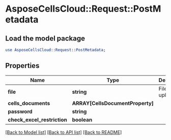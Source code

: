 # AsposeCellsCloud::Request::PostMetadata 

## Load the model package
```perl
use AsposeCellsCloud::Request::PostMetadata;
```

## Properties
Name | Type | Description | Notes
------------ | ------------- | ------------- | -------------
**file** | **string** | File to upload |
**cells_documents** | **ARRAY[CellsDocumentProperty]** |  |
**password** | **string** |  |
**check_excel_restriction** | **boolean** |  |  

[[Back to Model list]](../README.md#documentation-for-requests) [[Back to API list]](../README.md#documentation-for-api-endpoints) [[Back to README]](../README.md)

